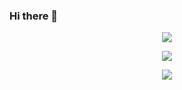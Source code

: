 ### Hi there 👋

<p align="center">
  <img src="https://github-readme-stats.vercel.app/api?username=Vicuko&show_icons=true&count_private=true?theme=radical))"/>
</p>
<p align="center">
  <img src="https://github-readme-stats.vercel.app/api/top-langs/?username=Vicuko"/>
</p>
<p align="center">
  <img src="https://github-readme-stats.vercel.app/api/wakatime?username=vicuko&layout=compact"/>
</p>
<!--
**Vicuko/Vicuko** is a ✨ _special_ ✨ repository because its `README.md` (this file) appears on your GitHub profile.

Here are some ideas to get you started:

- 🔭 I’m currently working on ...
- 🌱 I’m currently learning ...
- 👯 I’m looking to collaborate on ...
- 🤔 I’m looking for help with ...
- 💬 Ask me about ...
- 📫 How to reach me: ...
- 😄 Pronouns: ...
- ⚡ Fun fact: ...
-->
